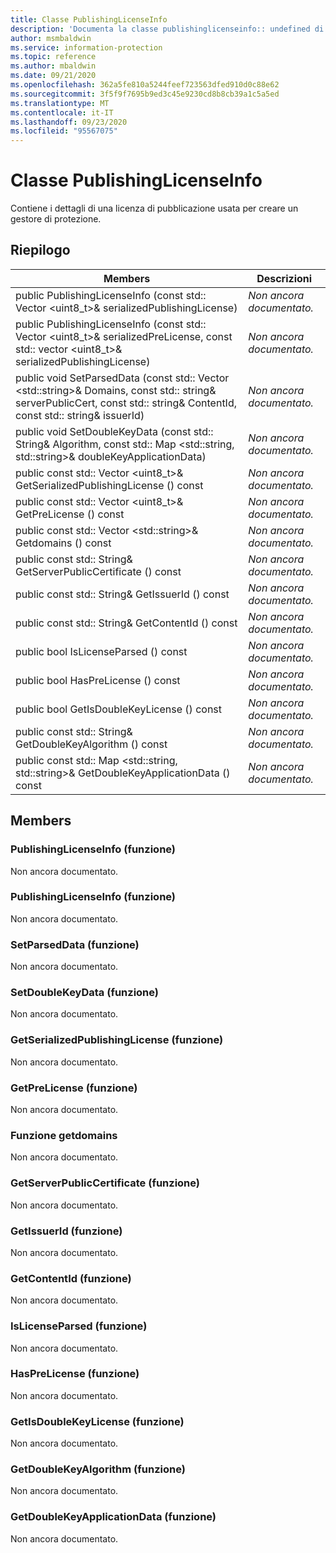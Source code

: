 ```yaml
---
title: Classe PublishingLicenseInfo
description: 'Documenta la classe publishinglicenseinfo:: undefined di Microsoft Information Protection (MIP) SDK.'
author: msmbaldwin
ms.service: information-protection
ms.topic: reference
ms.author: mbaldwin
ms.date: 09/21/2020
ms.openlocfilehash: 362a5fe810a5244feef723563dfed910d0c88e62
ms.sourcegitcommit: 3f5f9f7695b9ed3c45e9230cd8b8cb39a1c5a5ed
ms.translationtype: MT
ms.contentlocale: it-IT
ms.lasthandoff: 09/23/2020
ms.locfileid: "95567075"
---
```

# <a name="class-publishinglicenseinfo"></a>Classe PublishingLicenseInfo 
Contiene i dettagli di una licenza di pubblicazione usata per creare un gestore di protezione.
  
## <a name="summary"></a>Riepilogo
 Members                        | Descrizioni                                
--------------------------------|---------------------------------------------
public PublishingLicenseInfo (const std:: Vector \<uint8_t\>& serializedPublishingLicense)  | _Non ancora documentato._
public PublishingLicenseInfo (const std:: Vector \<uint8_t\>& serializedPreLicense, const std:: vector \<uint8_t\>& serializedPublishingLicense)  | _Non ancora documentato._
public void SetParsedData (const std:: Vector \<std::string\>& Domains, const std:: string& serverPublicCert, const std:: string& ContentId, const std:: string& issuerId)  | _Non ancora documentato._
public void SetDoubleKeyData (const std:: String& Algorithm, const std:: Map \<std::string, std::string\>& doubleKeyApplicationData)  | _Non ancora documentato._
public const std:: Vector \<uint8_t\>& GetSerializedPublishingLicense () const  | _Non ancora documentato._
public const std:: Vector \<uint8_t\>& GetPreLicense () const  | _Non ancora documentato._
public const std:: Vector \<std::string\>& Getdomains () const  | _Non ancora documentato._
public const std:: String& GetServerPublicCertificate () const  | _Non ancora documentato._
public const std:: String& GetIssuerId () const  | _Non ancora documentato._
public const std:: String& GetContentId () const  | _Non ancora documentato._
public bool IsLicenseParsed () const  | _Non ancora documentato._
public bool HasPreLicense () const  | _Non ancora documentato._
public bool GetIsDoubleKeyLicense () const  | _Non ancora documentato._
public const std:: String& GetDoubleKeyAlgorithm () const  | _Non ancora documentato._
public const std:: Map \<std::string, std::string\>& GetDoubleKeyApplicationData () const  | _Non ancora documentato._
  
## <a name="members"></a>Members
  
### <a name="publishinglicenseinfo-function"></a>PublishingLicenseInfo (funzione)
Non ancora documentato.

  
### <a name="publishinglicenseinfo-function"></a>PublishingLicenseInfo (funzione)
Non ancora documentato.

  
### <a name="setparseddata-function"></a>SetParsedData (funzione)
Non ancora documentato.

  
### <a name="setdoublekeydata-function"></a>SetDoubleKeyData (funzione)
Non ancora documentato.

  
### <a name="getserializedpublishinglicense-function"></a>GetSerializedPublishingLicense (funzione)
Non ancora documentato.

  
### <a name="getprelicense-function"></a>GetPreLicense (funzione)
Non ancora documentato.

  
### <a name="getdomains-function"></a>Funzione getdomains
Non ancora documentato.

  
### <a name="getserverpubliccertificate-function"></a>GetServerPublicCertificate (funzione)
Non ancora documentato.

  
### <a name="getissuerid-function"></a>GetIssuerId (funzione)
Non ancora documentato.

  
### <a name="getcontentid-function"></a>GetContentId (funzione)
Non ancora documentato.

  
### <a name="islicenseparsed-function"></a>IsLicenseParsed (funzione)
Non ancora documentato.

  
### <a name="hasprelicense-function"></a>HasPreLicense (funzione)
Non ancora documentato.

  
### <a name="getisdoublekeylicense-function"></a>GetIsDoubleKeyLicense (funzione)
Non ancora documentato.

  
### <a name="getdoublekeyalgorithm-function"></a>GetDoubleKeyAlgorithm (funzione)
Non ancora documentato.

  
### <a name="getdoublekeyapplicationdata-function"></a>GetDoubleKeyApplicationData (funzione)
Non ancora documentato.
